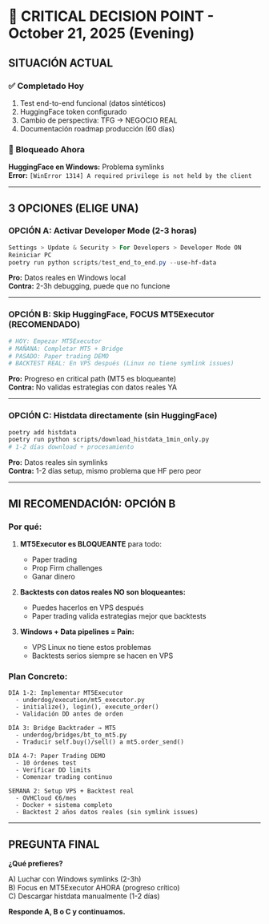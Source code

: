 # 🚨 CRITICAL DECISION POINT - October 21, 2025 (Evening)

## SITUACIÓN ACTUAL

### ✅ Completado Hoy
1. Test end-to-end funcional (datos sintéticos)
2. HuggingFace token configurado
3. Cambio de perspectiva: TFG → NEGOCIO REAL
4. Documentación roadmap producción (60 días)

### 🔴 Bloqueado Ahora
**HuggingFace en Windows:** Problema symlinks  
**Error:** `[WinError 1314] A required privilege is not held by the client`

---

## 3 OPCIONES (ELIGE UNA)

### OPCIÓN A: Activar Developer Mode (2-3 horas)
```powershell
Settings > Update & Security > For Developers > Developer Mode ON
Reiniciar PC
poetry run python scripts/test_end_to_end.py --use-hf-data
```
**Pro:** Datos reales en Windows local  
**Contra:** 2-3h debugging, puede que no funcione

---

### OPCIÓN B: Skip HuggingFace, FOCUS MT5Executor (RECOMENDADO)
```python
# HOY: Empezar MT5Executor
# MAÑANA: Completar MT5 + Bridge
# PASADO: Paper trading DEMO
# BACKTEST REAL: En VPS después (Linux no tiene symlink issues)
```
**Pro:** Progreso en critical path (MT5 es bloqueante)  
**Contra:** No validas estrategias con datos reales YA

---

### OPCIÓN C: Histdata directamente (sin HuggingFace)
```bash
poetry add histdata
poetry run python scripts/download_histdata_1min_only.py
# 1-2 días download + procesamiento
```
**Pro:** Datos reales sin symlinks  
**Contra:** 1-2 días setup, mismo problema que HF pero peor

---

## MI RECOMENDACIÓN: **OPCIÓN B**

### Por qué:
1. **MT5Executor es BLOQUEANTE** para todo:
   - Paper trading
   - Prop Firm challenges
   - Ganar dinero

2. **Backtests con datos reales NO son bloqueantes:**
   - Puedes hacerlos en VPS después
   - Paper trading valida estrategias mejor que backtests

3. **Windows + Data pipelines = Pain:**
   - VPS Linux no tiene estos problemas
   - Backtests serios siempre se hacen en VPS

### Plan Concreto:
```
DÍA 1-2: Implementar MT5Executor
  - underdog/execution/mt5_executor.py
  - initialize(), login(), execute_order()
  - Validación DD antes de orden

DÍA 3: Bridge Backtrader → MT5
  - underdog/bridges/bt_to_mt5.py
  - Traducir self.buy()/sell() a mt5.order_send()

DÍA 4-7: Paper Trading DEMO
  - 10 órdenes test
  - Verificar DD limits
  - Comenzar trading continuo

SEMANA 2: Setup VPS + Backtest real
  - OVHCloud €6/mes
  - Docker + sistema completo
  - Backtest 2 años datos reales (sin symlink issues)
```

---

## PREGUNTA FINAL

**¿Qué prefieres?**

A) Luchar con Windows symlinks (2-3h)  
B) Focus en MT5Executor AHORA (progreso crítico)  
C) Descargar histdata manualmente (1-2 días)

**Responde A, B o C y continuamos.**

